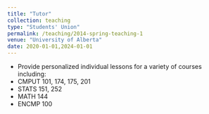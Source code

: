 ```yaml
---
title: "Tutor"
collection: teaching
type: "Students' Union"
permalink: /teaching/2014-spring-teaching-1
venue: "University of Alberta"
date: 2020-01-01,2024-01-01
---
```


- Provide personalized individual lessons for a variety of courses including:
-   CMPUT 101, 174, 175, 201
-   STATS 151, 252
-   MATH 144
-   ENCMP 100
